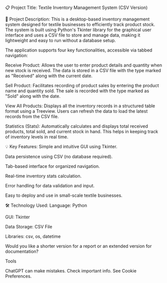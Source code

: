 
📋 Project Title:
Textile Inventory Management System (CSV Version)

🧾 Project Description:
This is a desktop-based inventory management system designed for textile businesses to efficiently track product stock. The system is built using Python's Tkinter library for the graphical user interface and uses a CSV file to store and manage data, making it lightweight and easy to run without a database setup.

The application supports four key functionalities, accessible via tabbed navigation:

Receive Product:
Allows the user to enter product details and quantity when new stock is received. The data is stored in a CSV file with the type marked as "Received" along with the current date.

Sell Product:
Facilitates recording of product sales by entering the product name and quantity sold. The sale is recorded with the type marked as "Sold" along with the date.

View All Products:
Displays all the inventory records in a structured table format using a Treeview. Users can refresh the data to load the latest records from the CSV file.

Statistics (Stats):
Automatically calculates and displays total received products, total sold, and current stock in hand. This helps in keeping track of inventory levels in real time.

💡 Key Features:
Simple and intuitive GUI using Tkinter.

Data persistence using CSV (no database required).

Tab-based interface for organized navigation.

Real-time inventory stats calculation.

Error handling for data validation and input.

Easy to deploy and use in small-scale textile businesses.

🛠️ Technology Used:
Language: Python

GUI: Tkinter

Data Storage: CSV File

Libraries: csv, os, datetime

Would you like a shorter version for a report or an extended version for documentation?











Tools



ChatGPT can make mistakes. Check important info. See Cookie Preferences.

